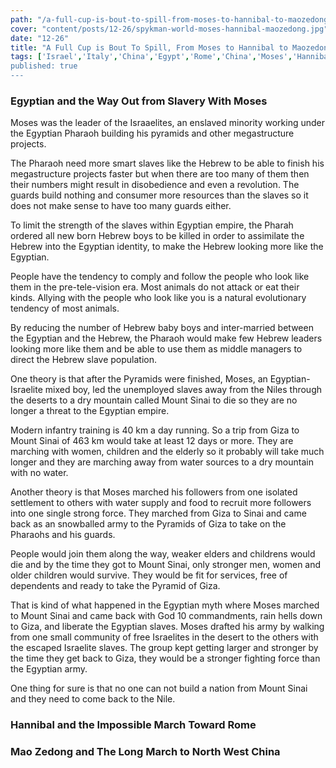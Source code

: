 ```yaml
--- 
path: "/a-full-cup-is-bout-to-spill-from-moses-to-hannibal-to-maozedong"
cover: "content/posts/12-26/spykman-world-moses-hannibal-maozedong.jpg"
date: "12-26"
title: "A Full Cup is Bout To Spill, From Moses to Hannibal to Maozedong"
tags: ['Israel','Italy','China','Egypt','Rome','China','Moses','Hannibal','Mao Zedong',Spykman World','Nicholas Spykman']  
published: true
---
```

### Egyptian and the Way Out from Slavery With Moses

Moses was the leader of the Israaelites, an enslaved minority working under the Egyptian Pharaoh building his pyramids and other megastructure projects. 

The Pharaoh need more smart slaves like the Hebrew to be able to finish his megastructure projects faster but when there are too many of them then their numbers might result in disobedience and even a revolution. The guards build nothing and consumer more resources than the slaves so it does not make sense to have too many guards either. 

To limit the strength of the slaves within Egyptian empire, the Pharah ordered all new born Hebrew boys to be killed in order to assimilate the Hebrew into the Egyptian identity, to make the Hebrew looking more like the Egyptian. 

People have the tendency to comply and follow the people who look like them in the pre-tele-vision era. Most animals do not attack or eat their kinds. Allying with the people who look like you is a natural evolutionary tendency of most animals. 

By reducing the number of Hebrew baby boys and inter-married between the Egyptian and the Hebrew, the Pharaoh would make few Hebrew leaders looking more like them and be able to use them as middle managers to direct the Hebrew slave population. 

One theory is that after the Pyramids were finished, Moses, an Egyptian-Israelite mixed boy, led the unemployed slaves away from the Niles through the deserts to a dry mountain called Mount Sinai to die so they are no longer a threat to the Egyptian empire. 

Modern infantry training is 40 km a day running. So a trip from Giza to Mount Sinai of 463 km would take at least 12 days or more. They are marching with women, children and the elderly so it probably will take much longer and they are marching away from water sources to a dry mountain with no water.

Another theory is that Moses marched his followers from one isolated settlement to others with water supply and food to recruit more followers into one single strong force. They marched from Giza to Sinai and came back as an snowballed army to the Pyramids of Giza to take on the Pharaohs and his guards. 

People would join them along the way, weaker elders and childrens would die and by the time they got to Mount Sinai, only stronger men, women and older children would survive. They would be fit for services, free of dependents and ready to take the Pyramid of Giza. 

That is kind of what happened in the Egyptian myth where Moses marched to Mount Sinai and came back with God 10 commandments, rain hells down to Giza, and liberate the Egyptian slaves. Moses drafted his army by walking from one small community of free Israelites in the desert to the others with the escaped Israelite slaves. The group kept getting larger and stronger by the time they get back to Giza, they would be a stronger fighting force than the Egyptian army. 

One thing for sure is that no one can not build a nation from Mount Sinai and they need to come back to the Nile. 


### Hannibal and the Impossible March Toward Rome

### Mao Zedong and The Long March to North West China
